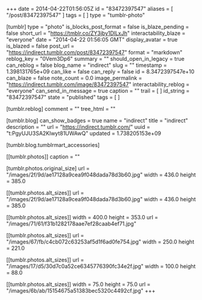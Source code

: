 +++
date = 2014-04-22T01:56:05Z
id = "83472397547"
aliases = [ "/post/83472397547" ]
tags = [ ]
type = "tumblr-photo"

[tumblr]
type = "photo"
is_blocks_post_format = false
is_blaze_pending = false
short_url = "https://tmblr.co/ZY3jby1DlLxJh"
interactability_blaze = "everyone"
date = "2014-04-22 01:56:05 GMT"
display_avatar = true
is_blazed = false
post_url = "https://indirect.tumblr.com/post/83472397547"
format = "markdown"
reblog_key = "0Vem3Dp6"
summary = ""
should_open_in_legacy = true
can_reblog = false
blog_name = "indirect"
slug = ""
timestamp = 1.398131765e+09
can_like = false
can_reply = false
id = 8.3472397547e+10
can_blaze = false
note_count = 0.0
image_permalink = "https://indirect.tumblr.com/image/83472397547"
interactability_reblog = "everyone"
can_send_in_message = true
caption = ""
trail = [ ]
id_string = "83472397547"
state = "published"
tags = [ ]

[tumblr.reblog]
comment = ""
tree_html = ""

[tumblr.blog]
can_show_badges = true
name = "indirect"
title = "indirect"
description = ""
url = "https://indirect.tumblr.com/"
uuid = "t:PgyUJU3SA2Klwyt81UWAwQ"
updated = 1.738205153e+09

[tumblr.blog.tumblrmart_accessories]

[[tumblr.photos]]
caption = ""

[tumblr.photos.original_size]
url = "/images/2f/9d/ae17128a9cea9f048dada78d3b60.jpg"
width = 436.0
height = 385.0

[[tumblr.photos.alt_sizes]]
url = "/images/2f/9d/ae17128a9cea9f048dada78d3b60.jpg"
width = 436.0
height = 385.0

[[tumblr.photos.alt_sizes]]
width = 400.0
height = 353.0
url = "/images/71/61/f31b1282178aae7ef28caab4ef71.jpg"

[[tumblr.photos.alt_sizes]]
url = "/images/67/fb/c4cb072c63253af5d1f6ad0fe754.jpg"
width = 250.0
height = 221.0

[[tumblr.photos.alt_sizes]]
url = "/images/17/d5/30d7c0a52ce6345776390fc34e2f.jpg"
width = 100.0
height = 88.0

[[tumblr.photos.alt_sizes]]
width = 75.0
height = 75.0
url = "/images/6b/ab/15154675a51383bec5320c4492cf.jpg"
+++
